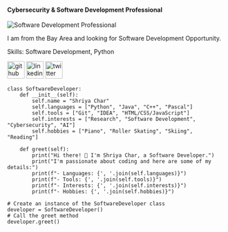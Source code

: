 #### Cybersecurity & Software Development Professional
![Software Development Professional](https://media.licdn.com/dms/image/C5603AQFeFTSS5WbIHw/profile-displayphoto-shrink_400_400/0/1660773063073?e=1701302400&v=beta&t=yCUt28PZDwoucE_pDvhSsEb_3CiDrXkB6nzgViSv1_g)

I am from the Bay Area and looking for Software Development Opportunity.

Skills: Software Development, Python


[<img src='https://cdn.jsdelivr.net/npm/simple-icons@3.0.1/icons/github.svg' alt='github' height='40'>](https://github.com/shriya8)  [<img src='https://cdn.jsdelivr.net/npm/simple-icons@3.0.1/icons/linkedin.svg' alt='linkedin' height='40'>](https://www.linkedin.com/in/shriya-char-cs/)  [<img src='https://pbs.twimg.com/profile_images/1701280981532155904/YAmaK2k8_400x400.jpg' alt='twitter' height='40'>](https://twitter.com/shriyac8)  

```
class SoftwareDeveloper:
    def __init__(self):
        self.name = "Shriya Char"
        self.languages = ["Python", "Java", "C++", "Pascal"]
        self.tools = ["Git", "IDEA", "HTML/CSS/JavaScript"]
        self.interests = ["Research", "Software Development", "Cybersecurity", "AI"]
        self.hobbies = ["Piano", "Roller Skating", "Skiing", "Reading"] 

    def greet(self):
        print("Hi there! 👋 I'm Shriya Char, a Software Developer.")
        print("I'm passionate about coding and here are some of my details:")
        print(f"- Languages: {', '.join(self.languages)}")
        print(f"- Tools: {', '.join(self.tools)}")
        print(f"- Interests: {', '.join(self.interests)}")
        print(f"- Hobbies: {', '.join(self.hobbies)}")

# Create an instance of the SoftwareDeveloper class
developer = SoftwareDeveloper()
# Call the greet method
developer.greet()
```
